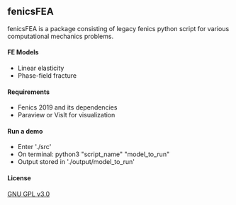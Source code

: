 ## fenicsFEA

fenicsFEA is a package consisting of legacy fenics python script for various computational
mechanics problems. 

#### FE Models
 - Linear elasticity 
 - Phase-field fracture

#### Requirements
 - Fenics 2019 and its dependencies 
 - Paraview or VisIt for visualization
 
#### Run a demo
 - Enter './src'
 - On terminal: python3 "script_name" "model_to_run"
 - Output stored in './output/model_to_run'
 
#### License
 [GNU GPL v3.0](https://choosealicense.com/licenses/gpl-3.0/)
